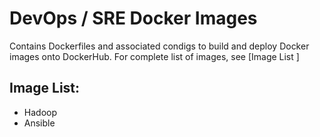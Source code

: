 # DevOps / SRE Docker Images

Contains Dockerfiles and associated condigs to build and deploy Docker images onto DockerHub. For complete list of images, see [Image List ]

## Image List:
- Hadoop 
- Ansible